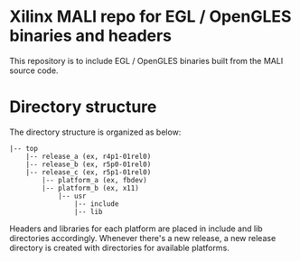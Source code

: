Xilinx MALI repo for EGL / OpenGLES binaries and headers
=======
This repository is to include EGL / OpenGLES binaries built from the MALI
source code.

Directory structure
=======
The directory structure is organized as below:
```
|-- top
    |-- release_a (ex, r4p1-01rel0)
    |-- release_b (ex, r5p0-01rel0)
    |-- release_c (ex, r5p1-01rel0)
        |-- platform_a (ex, fbdev)
        |-- platform_b (ex, x11)
            |-- usr
                |-- include
                |-- lib
```

Headers and libraries for each platform are placed in include and lib
directories accordingly. Whenever there's a new release, a new release
directory is created with directories for available platforms.
